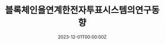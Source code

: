 ---
title: 블록체인을연계한전자투표시스템의연구동향
authors:
- Choi Seung Bin
- admin
- Kim Bo Seung
- Bae Seong min
- Song Sung Min
- Park Se Jin
date: "2023-12-01T00:00:00Z"

publication: "_2023년도 한국통신학회 추계학술대회_"

url_pdf: papers/블록체인을 연계한 전자투표 시스템의 연구 동향.pdf
---